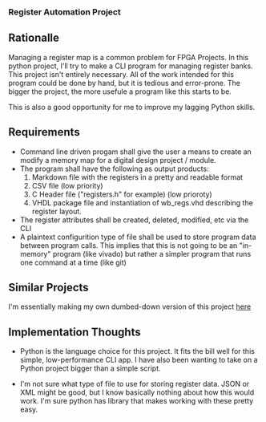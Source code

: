 ### Register Automation Project

## Rationalle

Managing a register map is a common problem for FPGA Projects. In this python 
project, I'll try to make a CLI program for managing register banks. This 
project isn't entirely necessary. All of the work intended for this program could
be done by hand, but it is tedious and error-prone. The bigger the project, the 
more usefule a program like this starts to be. 

This is also a good opportunity for me to improve my lagging Python skills. 

## Requirements

* Command line driven progam shall give the user a means to create an modify 
  a memory map for a digital design project / module. 
* The program shall have the following as output products:
  1. Markdown file with the registers in a pretty and readable format
  2. CSV file (low priority)
  3. C Header file ("registers.h" for example) (low prioroty)
  4. VHDL package file and instantiation of wb_regs.vhd describing the register
     layout.
* The register attributes shall be created, deleted, modified, etc via the CLI
* A plaintext configurition type of file shall be used to store program data 
  between program calls. This implies that this is not going to be an "in-memory"
  program (like vivado) but rather a simpler program that runs one command at a 
  time (like git)

## Similar Projects

I'm essentially making my own dumbed-down version of this project [here](https://airhdl.com)

## Implementation Thoughts

* Python is the language choice for this project. It fits the bill well for this 
  simple, low-performance CLI app. I have also been wanting to take on a Python 
  project bigger than a simple script.

* I'm not sure what type of file to use for storing register data. JSON or XML
  might be good, but I know basically nothing about how this would work. I'm sure
  python has library that makes working with these pretty easy. 